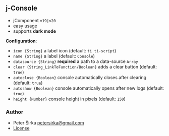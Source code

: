 ## j-Console

- jComponent `v19|v20`
- easy usage
- supports __dark mode__

__Configuration__:

- `icon {String}` a label icon (default: `ti ti-script`)
- `name {String}` a label (default: `Console`)
- `datasource {String}` __required__ a path to a data-source `Array`
- `clear {String_LinkToFunction/Boolean}` adds a clear button (default: `true`)
- `autoclose {Boolean}` console automatically closes after clearing (default: `true`)
- `autoshow {Boolean}` console automatically opens after new logs (default: `true`)
- `height {Number}` console height in pixels (default: `150`)

### Author

- Peter Širka <petersirka@gmail.com>
- [License](https://www.totaljs.com/license/)